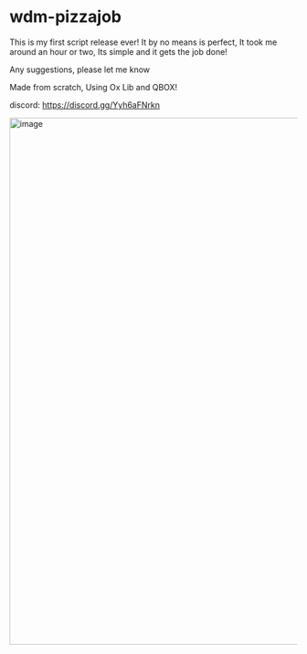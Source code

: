 # wdm-pizzajob

This is my first script release ever! It by no means is perfect, It took me around an hour or two, Its simple and it gets the job done!

Any suggestions, please let me know

Made from scratch, Using Ox Lib and QBOX!

discord: https://discord.gg/Yyh6aFNrkn

<img width="1323" height="923" alt="image" src="https://github.com/user-attachments/assets/c1c6b4b0-90cc-477c-bc9c-51417e7844ec" />
